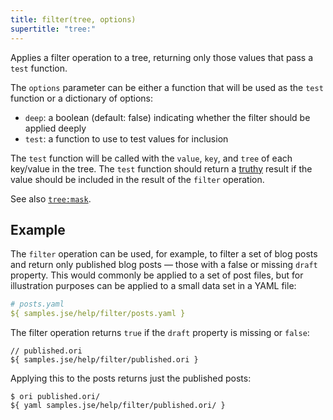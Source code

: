```yaml
---
title: filter(tree, options)
supertitle: "tree:"
---
```


Applies a filter operation to a tree, returning only those values that pass a `test` function.

The `options` parameter can be either a function that will be used as the `test` function or a dictionary of options:

- `deep`: a boolean (default: false) indicating whether the filter should be applied deeply
- `test`: a function to use to test values for inclusion

The `test` function will be called with the `value`, `key`, and `tree` of each key/value in the tree. The `test` function should return a [truthy](https://developer.mozilla.org/en-US/docs/Glossary/Truthy) result if the value should be included in the result of the `filter` operation.

See also [`tree:mask`](mask.html).

## Example

The `filter` operation can be used, for example, to filter a set of blog posts and return only published blog posts — those with a false or missing `draft` property. This would commonly be applied to a set of post files, but for illustration purposes can be applied to a small data set in a YAML file:

```yaml
# posts.yaml
${ samples.jse/help/filter/posts.yaml }
```

The filter operation returns `true` if the `draft` property is missing or `false`:

```ori
// published.ori
${ samples.jse/help/filter/published.ori }
```

Applying this to the posts returns just the published posts:

```console
$ ori published.ori/
${ yaml samples.jse/help/filter/published.ori/ }
```

